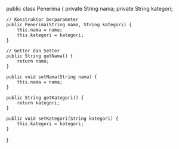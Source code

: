 public class Penerima {
    private String nama;
    private String kategori;

    // Konstruktor berparameter
    public Penerima(String nama, String kategori) {
        this.nama = nama;
        this.kategori = kategori;
    }

    // Getter dan Setter
    public String getNama() {
        return nama;
    }

    public void setNama(String nama) {
        this.nama = nama;
    }

    public String getKategori() {
        return kategori;
    }

    public void setKategori(String kategori) {
        this.kategori = kategori;
    }
} 

